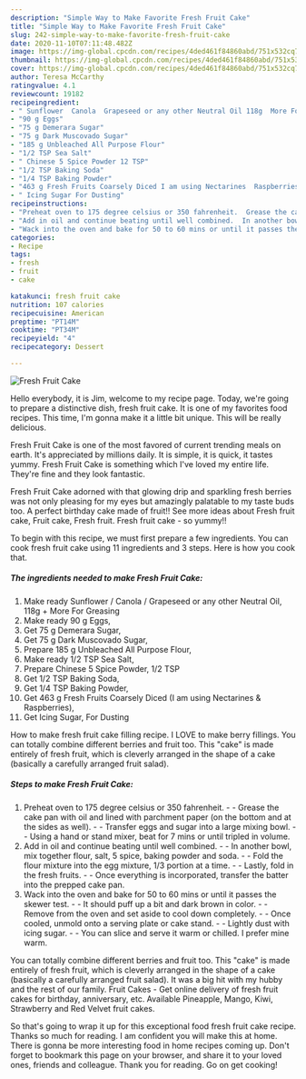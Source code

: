 ```yaml
---
description: "Simple Way to Make Favorite Fresh Fruit Cake"
title: "Simple Way to Make Favorite Fresh Fruit Cake"
slug: 242-simple-way-to-make-favorite-fresh-fruit-cake
date: 2020-11-10T07:11:48.482Z
image: https://img-global.cpcdn.com/recipes/4ded461f84860abd/751x532cq70/fresh-fruit-cake-recipe-main-photo.jpg
thumbnail: https://img-global.cpcdn.com/recipes/4ded461f84860abd/751x532cq70/fresh-fruit-cake-recipe-main-photo.jpg
cover: https://img-global.cpcdn.com/recipes/4ded461f84860abd/751x532cq70/fresh-fruit-cake-recipe-main-photo.jpg
author: Teresa McCarthy
ratingvalue: 4.1
reviewcount: 19182
recipeingredient:
- " Sunflower  Canola  Grapeseed or any other Neutral Oil 118g  More For Greasing"
- "90 g Eggs"
- "75 g Demerara Sugar"
- "75 g Dark Muscovado Sugar"
- "185 g Unbleached All Purpose Flour"
- "1/2 TSP Sea Salt"
- " Chinese 5 Spice Powder 12 TSP"
- "1/2 TSP Baking Soda"
- "1/4 TSP Baking Powder"
- "463 g Fresh Fruits Coarsely Diced I am using Nectarines  Raspberries"
- " Icing Sugar For Dusting"
recipeinstructions:
- "Preheat oven to 175 degree celsius or 350 fahrenheit.  Grease the cake pan with oil and lined with parchment paper (on the bottom and at the sides as well).  Transfer eggs and sugar into a large mixing bowl.  Using a hand or stand mixer, beat for 7 mins or until tripled in volume."
- "Add in oil and continue beating until well combined.  In another bowl, mix together flour, salt, 5 spice, baking powder and soda.  Fold the flour mixture into the egg mixture, 1/3 portion at a time.  Lastly, fold in the fresh fruits.  Once everything is incorporated, transfer the batter into the prepped cake pan."
- "Wack into the oven and bake for 50 to 60 mins or until it passes the skewer test.  It should puff up a bit and dark brown in color.  Remove from the oven and set aside to cool down completely.  Once cooled, unmold onto a serving plate or cake stand.  Lightly dust with icing sugar.  You can slice and serve it warm or chilled. I prefer mine warm."
categories:
- Recipe
tags:
- fresh
- fruit
- cake

katakunci: fresh fruit cake 
nutrition: 107 calories
recipecuisine: American
preptime: "PT14M"
cooktime: "PT34M"
recipeyield: "4"
recipecategory: Dessert

---
```



![Fresh Fruit Cake](https://img-global.cpcdn.com/recipes/4ded461f84860abd/751x532cq70/fresh-fruit-cake-recipe-main-photo.jpg)

Hello everybody, it is Jim, welcome to my recipe page. Today, we're going to prepare a distinctive dish, fresh fruit cake. It is one of my favorites food recipes. This time, I'm gonna make it a little bit unique. This will be really delicious.

Fresh Fruit Cake is one of the most favored of current trending meals on earth. It's appreciated by millions daily. It is simple, it is quick, it tastes yummy. Fresh Fruit Cake is something which I've loved my entire life. They're fine and they look fantastic.

Fresh Fruit Cake adorned with that glowing drip and sparkling fresh berries was not only pleasing for my eyes but amazingly palatable to my taste buds too. A perfect birthday cake made of fruit!! See more ideas about Fresh fruit cake, Fruit cake, Fresh fruit. Fresh fruit cake - so yummy!!


To begin with this recipe, we must first prepare a few ingredients. You can cook fresh fruit cake using 11 ingredients and 3 steps. Here is how you cook that.

<!--inarticleads1-->

##### The ingredients needed to make Fresh Fruit Cake:

1. Make ready  Sunflower / Canola / Grapeseed or any other Neutral Oil, 118g + More For Greasing
1. Make ready 90 g Eggs,
1. Get 75 g Demerara Sugar,
1. Get 75 g Dark Muscovado Sugar,
1. Prepare 185 g Unbleached All Purpose Flour,
1. Make ready 1/2 TSP Sea Salt,
1. Prepare  Chinese 5 Spice Powder, 1/2 TSP
1. Get 1/2 TSP Baking Soda,
1. Get 1/4 TSP Baking Powder,
1. Get 463 g Fresh Fruits Coarsely Diced (I am using Nectarines &amp; Raspberries),
1. Get  Icing Sugar, For Dusting


How to make fresh fruit cake filling recipe. I LOVE to make berry fillings. You can totally combine different berries and fruit too. This &#34;cake&#34; is made entirely of fresh fruit, which is cleverly arranged in the shape of a cake (basically a carefully arranged fruit salad). 

<!--inarticleads2-->

##### Steps to make Fresh Fruit Cake:

1. Preheat oven to 175 degree celsius or 350 fahrenheit. -  - Grease the cake pan with oil and lined with parchment paper (on the bottom and at the sides as well). -  - Transfer eggs and sugar into a large mixing bowl. -  - Using a hand or stand mixer, beat for 7 mins or until tripled in volume.
1. Add in oil and continue beating until well combined. -  - In another bowl, mix together flour, salt, 5 spice, baking powder and soda. -  - Fold the flour mixture into the egg mixture, 1/3 portion at a time. -  - Lastly, fold in the fresh fruits. -  - Once everything is incorporated, transfer the batter into the prepped cake pan.
1. Wack into the oven and bake for 50 to 60 mins or until it passes the skewer test. -  - It should puff up a bit and dark brown in color. -  - Remove from the oven and set aside to cool down completely. -  - Once cooled, unmold onto a serving plate or cake stand. -  - Lightly dust with icing sugar. -  - You can slice and serve it warm or chilled. I prefer mine warm.


You can totally combine different berries and fruit too. This &#34;cake&#34; is made entirely of fresh fruit, which is cleverly arranged in the shape of a cake (basically a carefully arranged fruit salad). It was a big hit with my hubby and the rest of our family. Fruit Cakes - Get online delivery of fresh fruit cakes for birthday, anniversary, etc. Available Pineapple, Mango, Kiwi, Strawberry and Red Velvet fruit cakes. 

So that's going to wrap it up for this exceptional food fresh fruit cake recipe. Thanks so much for reading. I am confident you will make this at home. There is gonna be more interesting food in home recipes coming up. Don't forget to bookmark this page on your browser, and share it to your loved ones, friends and colleague. Thank you for reading. Go on get cooking!
